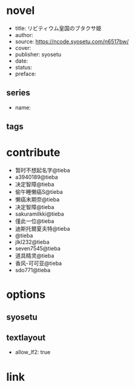 # novel

- title: リビティウム皇国のブタクサ姫
- author: 
- source: https://ncode.syosetu.com/n6517bw/
- cover: 
- publisher: syosetu
- date: 
- status: 
- preface: 

## series

- name: 

## tags


# contribute

- 暂时不想起名字@tieba
- a3940189@tieba
- 决定智障@tieba
- 偷午睡懒癌S@tieba
- 懒癌末期奈@tieba
- 决定智障@tieba
- sakuramilkki@tieba
- 僅此一位@tieba
- 迪斯托爾夏夫特@tieba
- @tieba
- jlkl232@tieba
- seven7545@tieba
- 道具精灵@tieba
- 香风-可可亚@tieba
- sdo771@tieba

# options

## syosetu


## textlayout

- allow_lf2: true

# link
